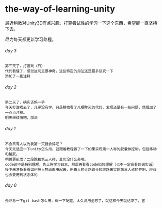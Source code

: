 # the-way-of-learning-unity

最近稍微对Unity3D有点兴趣，打算尝试性的学习一下这个东西，希望能一直坚持下去。

尽力每天都更新学习路程。

###### day 3
	第三天了，打游戏（日）
	代码看懂了，感觉这玩意很神奇，这些特定的用法还是要多研究一下
	添加了一些注释

###### day 2
	第二天了，确实该鸽一手
	今天打游戏去了，几乎没有学，只是稍微看了几眼昨天的代码，发现还是有一些问题，然后加了一点点注释。
	明天继续搞吧，加油

###### day 1  
	不会真有人以为我第一天就会鸽吧？
	今天先适应一下unity怎么用，就跟着教程做了一下如果实现第一人称的胶囊体控制，包括移动和跳跃。
	稍微更新成了二段跳和第三人称，其实没什么差啦。
	code还不是特别理解，先上传学习日志，然后再看看code如何理解（也不一定会看的说实话）
	接下来准备看看如何把人物动画用起来，用真人的走路跑步和跳跃来实现第三人称的控制，应该也会要用到状态体的

###### day 0
	先熟悉一下git bash怎么用，调一下配置，太久没用全忘了，就这样今天就结束了，害







